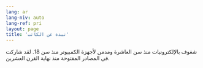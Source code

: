 ```yaml
---
lang: ar
lang-niv: auto
lang-ref: pri
layout: page
title: 'نبذة عن الكاتب'
---
```


شغوف بالإلكترونيات منذ سن العاشرة ومدمن لأجهزة الكمبيوتر منذ سن 18.
لقد شاركت في المصادر المفتوحة منذ نهاية القرن العشرين.
